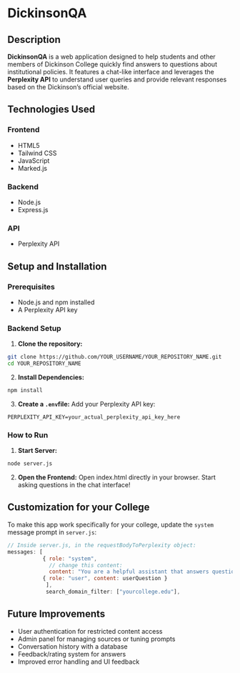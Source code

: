 # DickinsonQA

## Description

**DickinsonQA** is a web application designed to help students and other members of Dickinson College quickly find answers to questions about institutional policies. It features a chat-like interface and leverages the **Perplexity API** to understand user queries and provide relevant responses based on the Dickinson’s official website.

## Technologies Used

### Frontend
- HTML5  
- Tailwind CSS  
- JavaScript  
- Marked.js  

### Backend
- Node.js  
- Express.js  

### API
- Perplexity API

## Setup and Installation

### Prerequisites

- Node.js and npm installed
- A Perplexity API key

### Backend Setup

1. **Clone the repository:**

```bash
git clone https://github.com/YOUR_USERNAME/YOUR_REPOSITORY_NAME.git
cd YOUR_REPOSITORY_NAME
```
2. **Install Dependencies:**

```bash
npm install
```
3. **Create a ```.env```file:**
Add your Perplexity API key:

```
PERPLEXITY_API_KEY=your_actual_perplexity_api_key_here
```
### How to Run
1. **Start Server:**

```bash
node server.js
```
2. **Open the Frontend:**
Open index.html directly in your browser.
Start asking questions in the chat interface!

## Customization for your College
To make this app work specifically for your college, update the ```system``` message prompt in ```server.js```:

```javascript
// Inside server.js, in the requestBodyToPerplexity object:
messages: [
           { role: "system", 
             // change this content:
             content: "You are a helpful assistant that answers questions about [your college]. Answer as accurately and concisely as possible. If an answer is unclear or unavailable, say so honestly."},
           { role: "user", content: userQuestion }
            ],
            search_domain_filter: ["yourcollege.edu"],
```

## Future Improvements
* User authentication for restricted content access
* Admin panel for managing sources or tuning prompts
* Conversation history with a database
* Feedback/rating system for answers
* Improved error handling and UI feedback